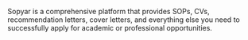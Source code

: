 Sopyar is a comprehensive platform that provides SOPs, CVs, recommendation letters, cover letters, and everything else you need to successfully apply for academic or professional opportunities.